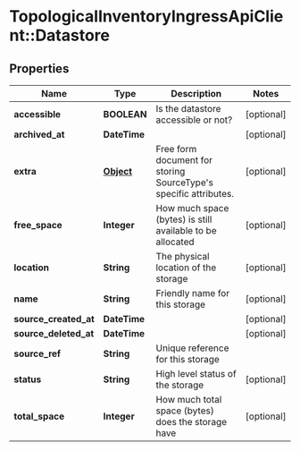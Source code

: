 # TopologicalInventoryIngressApiClient::Datastore

## Properties
Name | Type | Description | Notes
------------ | ------------- | ------------- | -------------
**accessible** | **BOOLEAN** | Is the datastore accessible or not? | [optional] 
**archived_at** | **DateTime** |  | [optional] 
**extra** | [**Object**](.md) | Free form document for storing SourceType&#39;s specific attributes. | [optional] 
**free_space** | **Integer** | How much space (bytes) is still available to be allocated | [optional] 
**location** | **String** | The physical location of the storage | [optional] 
**name** | **String** | Friendly name for this storage | [optional] 
**source_created_at** | **DateTime** |  | [optional] 
**source_deleted_at** | **DateTime** |  | [optional] 
**source_ref** | **String** | Unique reference for this storage | 
**status** | **String** | High level status of the storage | [optional] 
**total_space** | **Integer** | How much total space (bytes) does the storage have | [optional] 



